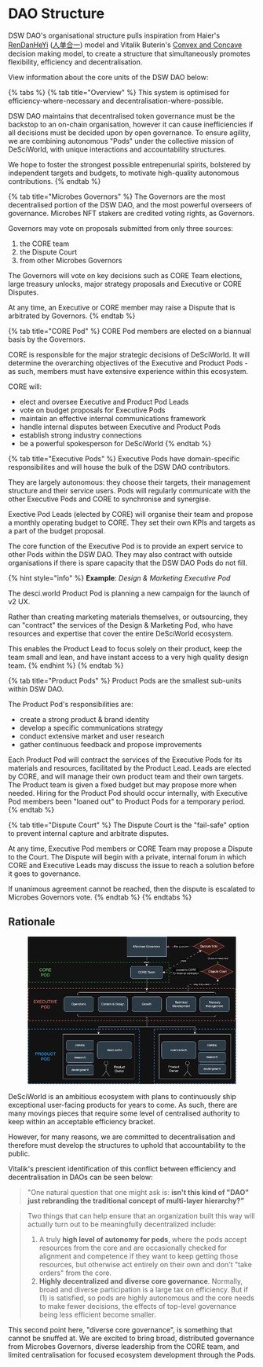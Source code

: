 # DAO Structure

DSW DAO's organisational structure pulls inspiration from Haier's [RenDanHeYi](https://chozan.co/blog/digital-transformation-lessons-haiers-rendanheyi/) ([人单合一](https://www.haier.com/rdhy/2021/news/20210922\_171236.shtml)) model and Vitalik Buterin's [Convex and Concave](https://vitalik.eth.limo/general/2022/09/20/daos.html) decision making model, to create a structure that simultaneously promotes flexibility, efficiency and decentralisation.

View information about the core units of the DSW DAO below:

{% tabs %}
{% tab title="Overview" %}
This system is optimised for efficiency-where-necessary and decentralisation-where-possible.

DSW DAO maintains that decentralised token governance must be the backstop to an on-chain organisation, however it can cause inefficiencies if all decisions must be decided upon by open governance. To ensure agility, we are combining autonomous "Pods" under the collective mission of DeSciWorld, with unique interactions and accountability structures.&#x20;

We hope to foster the strongest possible entrepenurial spirits, bolstered by independent targets and budgets, to motivate high-quality autonomous contributions.
{% endtab %}

{% tab title="Microbes Governors" %}
The Governors are the most decentralised portion of the DSW DAO, and the most powerful overseers of governance. Microbes NFT stakers are credited voting rights, as Governors.

Governors may vote on proposals submitted from only three sources:

1. the CORE team&#x20;
2. the Dispute Court&#x20;
3. from other Microbes Governors

The Governors will vote on key decisions such as CORE Team elections, large treasury unlocks, major strategy proposals and Executive or CORE Disputes.&#x20;

At any time, an Executive or CORE member may raise a Dispute that is arbitrated by Governors.
{% endtab %}

{% tab title="CORE Pod" %}
CORE Pod members are elected on a biannual basis by the Governors.

CORE is responsible for the major strategic decisions of DeSciWorld. It will determine the overarching objectives of the Executive and Product Pods - as such, members must have extensive experience within this ecosystem.&#x20;

CORE will:&#x20;

* elect and oversee Executive and Product Pod Leads
* vote on budget proposals for Executive Pods
* maintain an effective internal communications framework
* handle internal disputes between Executive and Product Pods
* establish strong industry connections
* be a powerful spokesperson for DeSciWorld
{% endtab %}

{% tab title="Executive Pods" %}
Executive Pods have domain-specific responsibilites and will house the bulk of the DSW DAO contributors.&#x20;

They are largely autonomous: they choose their targets, their management structure and their service users. Pods will regularly communicate with the other Executive Pods and CORE to synchronise and synergise.

Exective Pod Leads (elected by CORE) will organise their team and propose a monthly operating budget to CORE. They set their own KPIs and targets as a part of the budget proposal.

The core function of the Executive Pod is to provide an expert service to other Pods within the DSW DAO. They may also contract with outside organisations if there is spare capacity that the DSW DAO Pods do not fill.

{% hint style="info" %}
**Example**: _Design & Marketing Executive Pod_

The desci.world Product Pod is planning a new campaign for the launch of v2 UX.

Rather than creating marketing materials themselves, or outsourcing, they can "contract" the services of the Design & Marketing Pod, who have resources and expertise that cover the entire DeSciWorld ecosystem.

This enables the Product Lead to focus solely on their product, keep the team small and lean, and have instant access to a very high quality design team.
{% endhint %}
{% endtab %}

{% tab title="Product Pods" %}
Product Pods are the smallest sub-units within DSW DAO.

The Product Pod's responsibilities are:

* create a strong product & brand identity
* develop a specific communications strategy
* conduct extensive market and user research
* gather continuous feedback and propose improvements

Each Product Pod will contract the services of the Executive Pods for its materials and resources, facilitated by the Product Lead. Leads are elected by CORE, and will manage their own product team and their own targets. The Product team is given a fixed budget but may propose more when needed. Hiring for the Product Pod should occur internally, with Executive Pod members been "loaned out" to Product Pods for a temporary period.
{% endtab %}

{% tab title="Dispute Court" %}
The Dispute Court is the "fail-safe" option to prevent internal capture and arbitrate disputes.

At any time, Executive Pod members or CORE Team may propose a Dispute to the Court. The Dispute will begin with a private, internal forum in which CORE and Executive Leads may discuss the issue to reach a solution before it goes to governance.&#x20;

If unanimous agreement cannot be reached, then the dispute is escalated to Microbes Governors vote.
{% endtab %}
{% endtabs %}

## Rationale

<figure><img src="../.gitbook/assets/OrgStructure.drawio (2).png" alt=""><figcaption></figcaption></figure>

DeSciWorld is an ambitious ecosystem with plans to continuously ship exceptional user-facing products for years to come. As such, there are many movings pieces that require some level of centralised authority to keep within an acceptable efficiency bracket.&#x20;

However, for many reasons, we are committed to decentralisation and therefore must develop the structures to uphold that accountability to the public.

Vitalik's prescient identification of this conflict between efficiency and decentralisation in DAOs can be seen below:

> "One natural question that one might ask is: **isn't this kind of "DAO" just rebranding the traditional concept of multi-layer hierarchy?"**

> Two things that can help ensure that an organization built this way will actually turn out to be meaningfully decentralized include:
>
> 1. A truly **high level of autonomy for pods**, where the pods accept resources from the core and are occasionally checked for alignment and competence if they want to keep getting those resources, but otherwise act entirely on their own and don't "take orders" from the core.
> 2. **Highly decentralized and diverse core governance**. Normally, broad and diverse participation is a large tax on efficiency. But if (1) is satisfied, so pods are highly autonomous and the core needs to make fewer decisions, the effects of top-level governance being less efficient become smaller.

This second point here, "diverse core governance", is something that cannot be snuffed at. We are excited to bring broad, distributed governance from Microbes Governors, diverse leadership from the CORE team, and limited centralisation for focused ecosystem development through the Pods.

